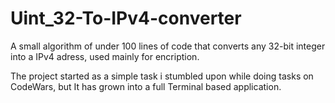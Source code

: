 # Uint_32-To-IPv4-converter
A small algorithm of under 100 lines of code that converts any 32-bit integer into a IPv4 adress, used mainly for encription.

The project started as a simple task i stumbled upon while doing tasks on CodeWars, but It has grown into a full Terminal based application.
